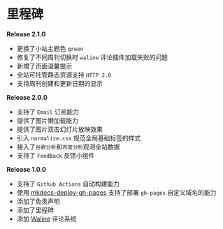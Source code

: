 # 里程碑

**Release 2.1.0**

- 更换了小站主题色 `green`
- 修复了不同周刊切换时 `waline` 评论插件加载失败的问题
- 新增了页面温馨提示
- 全站可托管静态资源支持 `HTTP 2.0`
- 支持周刊创建和更新日期的显示

**Release 2.0.0**

- 支持了 `Email` 订阅能力
- 提供了图片懒加载能力
- 提供了图片双击幻灯片放映效果
- 引入 `normalize.css` 规范全局基础标签的样式
- 接入了`谷歌分析`和`百度分析`观测全站数据
- 支持了 `FeedBack` 反馈小组件

**Release 1.0.0**

- 支持了 `Github Actions` 自动构建能力
- 使用 [mkdocs-deploy-gh-pages](https://github.com/mhausenblas/mkdocs-deploy-gh-pages) 支持了部署 `gh-pages` 自定义域名的能力
- 添加了免责声明
- 添加了里程碑
- 添加 [Waline](https://waline.js.org/guide/get-started.html) 评论系统
